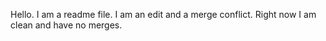 Hello. I am a readme file. I am an edit and a merge conflict. Right now I am clean and have no merges.